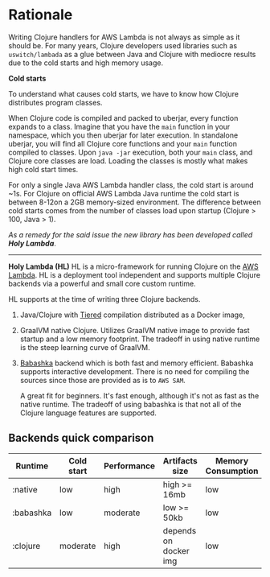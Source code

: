 # Rationale
Writing Clojure handlers for AWS Lambda is not always as simple as it should be. For many years, Clojure developers used libraries such as `uswitch/lambada` as a glue between Java and Clojure with mediocre results due to the cold starts and high memory usage. 

**Cold starts**

To understand what causes cold starts, we have to know how Clojure distributes program classes. 

When Clojure code is compiled and packed to uberjar, every function expands to a class. Imagine that you have the `main` function in your namespace, which you then uberjar for later execution. In standalone uberjar, you will find all Clojure core functions and your `main` function compiled to classes. Upon `java -jar` execution, both your `main` class, and Clojure core classes are load. Loading the classes is mostly what makes high cold start times.

For only a single Java AWS Lambda handler class, the cold start is around ~1s. For Clojure on official AWS Lambda Java runtime  the cold start is between 8-12on a 2GB memory-sized environment. The difference between cold starts comes from the number of classes load upon startup (Clojure > 100, Java > 1). 

*As a remedy for the said issue the new library has been developed called **Holy Lambda***.

----

**Holy Lambda (HL)**
HL is a micro-framework for running Clojure on the [AWS Lambda](https://aws.amazon.com/lambda/). HL is a deployment tool independent and supports multiple Clojure backends via a powerful and small core custom runtime. 

HL supports at the time of writing three Clojure backends. 

1. Java/Clojure with [Tiered](https://aws.amazon.com/blogs/compute/increasing-performance-of-java-aws-lambda-functions-using-tiered-compilation/) compilation distributed as a Docker image,

2. GraalVM native Clojure. Utilizes GraalVM native image to provide fast startup and a low memory footprint. The tradeoff in using native runtime is the steep learning curve of GraalVM.

3. [Babashka](https://github.com/babashka/babashka) backend which is both fast and memory efficient. Babashka supports interactive development. There is no need for compiling the sources since those are provided as is to `AWS SAM`. 
   
   A great fit for beginners. It's fast enough, although it's not as fast as the native runtime. The tradeoff of using babashka is that not all of the Clojure language features are supported.

## Backends quick comparison
<div align="center">

| Runtime   | Cold start | Performance | Artifacts size         | Memory Consumption | Interactive | Compile time | Beginners friendly? | Package Type  |
|-----------|------------|-------------|------------------------|--------------------|-------------|--------------|---------------------|---------------|
| :native   | low        | high        | high     >= 16mb       | low                | No          | very long    | no                  | Zip/Docker    |
| :babashka | low        | moderate    | low      >= 50kb       | low                | Yes         | no compile   | yes                 | Zip/Docker    |
| :clojure  | moderate   | high        | depends on docker img  | low                | No          | long         | yes                 | Docker        |
</div>
